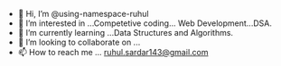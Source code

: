 - 👋 Hi, I’m @using-namespace-ruhul
- 👀 I’m interested in ...Competetive coding... Web Development...DSA.
- 🌱 I’m currently learning ...Data Structures and Algorithms. 
- 💞️ I’m looking to collaborate on ...
- 📫 How to reach me ... ruhul.sardar143@gmail.com

<!---
using-namespace-ruhul/using-namespace-ruhul is a ✨ special ✨ repository because its `README.md` (this file) appears on your GitHub profile.
You can click the Preview link to take a look at your changes.
--->
